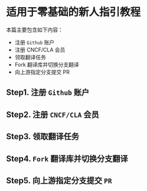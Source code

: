 
# 适用于零基础的新人指引教程

本篇主要包含如下内容：

- 注册 `Github` 账户
- 注册 CNCF/CLA 会员
- 领取翻译任务
- Fork 翻译库并切换分支翻译
- 向上游指定分支提交 PR

## Step1. 注册 `Github` 账户



## Step2. 注册 `CNCF/CLA` 会员

## Step3. 领取翻译任务

## Step4. `Fork` 翻译库并切换分支翻译

## Step5. 向上游指定分支提交 `PR`